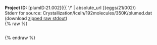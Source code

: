 **Project ID:** [plumID:21.002]({{ '/' | absolute_url }}eggs/21/002/)  
Stderr for source:  Crystallization/IceIh/192molecules/350K/plumed.dat   
(download [zipped raw stdout](plumed.dat.plumed_master.stdout.txt.zip))  
{% raw %}
<pre>
</pre>
{% endraw %}
